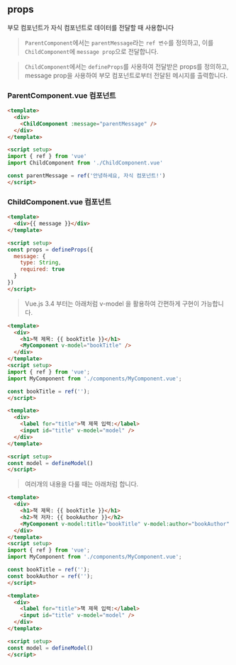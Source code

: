 ## props

부모 컴포넌트가 자식 컴포넌트로 데이터를 전달할 때 사용합니다

> `ParentComponent`에서는 `parentMessage`라는 `ref 변수`를 정의하고, 이를 `ChildComponent`에 `message prop`으로 전달합니다.

> `ChildComponent`에서는 `defineProps`를 사용하여 전달받은 props를 정의하고, message prop을 사용하여 부모 컴포넌트로부터 전달된 메시지를 출력합니다.

### ParentComponent.vue 컴포넌트

```html
<template>
  <div>
    <ChildComponent :message="parentMessage" />
  </div>
</template>

<script setup>
import { ref } from 'vue'
import ChildComponent from './ChildComponent.vue'

const parentMessage = ref('안녕하세요, 자식 컴포넌트!')
</script>
```

### ChildComponent.vue 컴포넌트

```html
<template>
  <div>{{ message }}</div>
</template>

<script setup>
const props = defineProps({
  message: {
    type: String,
    required: true
  }
})
</script>
```

> Vue.js 3.4 부터는 아래처럼 v-model 을 활용하여 간편하게 구현이 가능합니다.

```html
<template>
  <div>
    <h1>책 제목: {{ bookTitle }}</h1>
    <MyComponent v-model="bookTitle" />
  </div>
</template>
<script setup>
import { ref } from 'vue';
import MyComponent from './components/MyComponent.vue';

const bookTitle = ref('');
</script>
```

```html
<template>
  <div>
    <label for="title">책 제목 입력:</label>
    <input id="title" v-model="model" />
  </div>
</template>

<script setup>
const model = defineModel()
</script>
```

> 여러개의 내용을 다룰 때는 아래처럼 합니다.

```html
<template>
  <div>
    <h1>책 제목: {{ bookTitle }}</h1>
    <h2>책 저자: {{ bookAuthor }}</h2>
    <MyComponent v-model:title="bookTitle" v-model:author="bookAuthor" />
  </div>
</template>
<script setup>
import { ref } from 'vue';
import MyComponent from './components/MyComponent.vue';

const bookTitle = ref('');
const bookAuthor = ref('');
</script>
```

```html
<template>
  <div>
    <label for="title">책 제목 입력:</label>
    <input id="title" v-model="model" />
  </div>
</template>

<script setup>
const model = defineModel()
</script>
```
